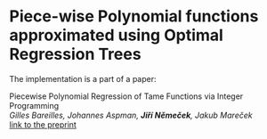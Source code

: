 # Piece-wise Polynomial functions approximated using Optimal Regression Trees

The implementation is a part of a paper:

Piecewise Polynomial Regression of Tame Functions via Integer Programming \
*Gilles Bareilles, Johannes Aspman, __Jiří Němeček__, Jakub Mareček* \
[link to the preprint](https://nemecekjiri.cz/files/tame_piecewisepoly.pdf)
